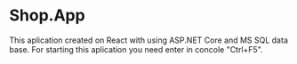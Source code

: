 # Shop.App
This aplication created on React with using ASP.NET Core and MS SQL data base.
For starting this aplication you need enter in concole "Ctrl+F5".

